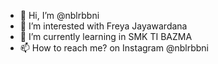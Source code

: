 - 👋 Hi, I’m @nblrbbni
- 👀 I’m interested with Freya Jayawardana
- 🌱 I’m currently learning in SMK TI BAZMA
- 📫 How to reach me? on Instagram @nblrbbni

<!---
nblrbbni/nblrbbni is a ✨ special ✨ repository because its `README.md` (this file) appears on your GitHub profile.
You can click the Preview link to take a look at your changes.
--->
